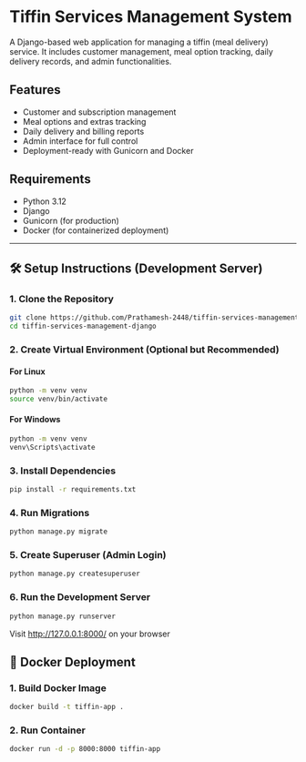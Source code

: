 # Tiffin Services Management System

A Django-based web application for managing a tiffin (meal delivery) service. It includes customer management, meal option tracking, daily delivery records, and admin functionalities.

## Features

- Customer and subscription management
- Meal options and extras tracking
- Daily delivery and billing reports
- Admin interface for full control
- Deployment-ready with Gunicorn and Docker

## Requirements

- Python 3.12
- Django
- Gunicorn (for production)
- Docker (for containerized deployment)

---

## 🛠️ Setup Instructions (Development Server)

### 1. Clone the Repository

```bash
git clone https://github.com/Prathamesh-2448/tiffin-services-management-django.git
cd tiffin-services-management-django
```

### 2. Create Virtual Environment (Optional but Recommended)

#### For Linux
```bash
python -m venv venv
source venv/bin/activate
```

#### For Windows
```bash
python -m venv venv
venv\Scripts\activate
```

### 3. Install Dependencies

```bash
pip install -r requirements.txt
```

### 4. Run Migrations

```bash
python manage.py migrate
```

### 5. Create Superuser (Admin Login)

```bash
python manage.py createsuperuser
```

### 6. Run the Development Server

```bash
python manage.py runserver
```

Visit http://127.0.0.1:8000/ on your browser

## 🚀 Docker Deployment

### 1. Build Docker Image

```bash
docker build -t tiffin-app .
```

### 2. Run Container

```bash
docker run -d -p 8000:8000 tiffin-app
```
